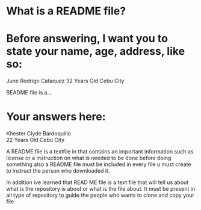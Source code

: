# What is a README file?

# Before answering, I want you to state your name, age, address, like so:

June Rodrigo Cataquez
32 Years Old
Cebu City

README file is a...

# Your answers here:
Khester Clyde Bardoquillo  
22 Years Old
Cebu City

A README file is a textfile in that contains an important information such as license or a instruction on what is needed to be done before doing something also a README file must be included in every file u must create to instruct the person who downloaded it.

In addition ive learned that READ ME file is a text file that will tell us about what is the repository is about or what is the file about. It must be present in all type of repository to guide the people who wants to clone and copy your file
